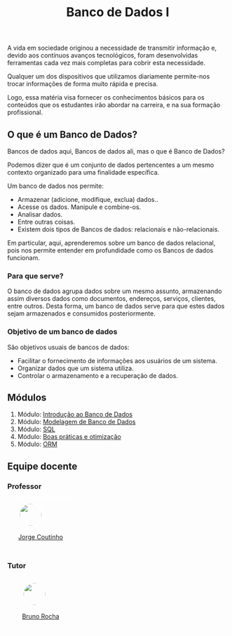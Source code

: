 <header> 
    <h1>  Banco de Dados I </h1>
</header>


<main>

<div class="objetivos">


A vida em sociedade originou a necessidade de transmitir informação e, devido aos contínuos avanços tecnológicos, foram desenvolvidas ferramentas cada vez mais completas para cobrir esta necessidade.

Qualquer um dos dispositivos que utilizamos diariamente permite-nos trocar informações de forma muito rápida e precisa.

Logo, essa matéria visa fornecer os conhecimentos básicos para os conteúdos que os estudantes irão abordar na carreira, e na sua formação profissional.

</div>

<div>
<h2>O que é um Banco de Dados?</h2>


Bancos de dados aqui, Bancos de dados ali, mas o que é Banco de Dados?

Podemos dizer que é um conjunto de dados pertencentes a um mesmo contexto organizado para uma finalidade específica.

Um banco de dados nos permite:

- Armazenar (adicione, modifique, exclua) dados..
- Acesse os dados. Manipule e combine-os.
- Analisar dados.
- Entre outras coisas.
- Existem dois tipos de Bancos de dados: relacionais e não-relacionais.

Em particular, aqui, aprenderemos sobre um banco de dados relacional, pois nos permite entender em profundidade como os Bancos de dados funcionam.


<div class="praque_serve">

<h3>Para que serve? </h3>

O banco de dados agrupa dados sobre um mesmo assunto, armazenando assim diversos dados como documentos, endereços, serviços, clientes, entre outros. Desta forma, um banco de dados serve para que estes dados sejam armazenados e consumidos posteriormente.

</div>

<div class="objetivo">
<h3>Objetivo de um banco de dados</h3>

São objetivos usuais de bancos de dados: 

- Facilitar o fornecimento de informações aos usuários de um sistema. 
- Organizar dados que um sistema utiliza. 
- Controlar o armazenamento e a recuperação de dados.

</div>

<div class="modulos">
<h2>Módulos</h2>

<ol>
    <li>
    Módulo: <a href="https://github.com/gabazevdo/CTD-DigitalHouse/tree/main/Bimestre_2/BANCO_DE_DADOS_I/mod_Introducao_BD" target="_blank" >Introdução ao Banco de Dados </a></li>
    <li>
    Módulo: <a href="https://github.com/gabazevdo/CTD-DigitalHouse/tree/main/Bimestre_2/BANCO_DE_DADOS_I/mod2_Modelando_BD" target="_blank" > Modelagem de Banco de Dados </a></li>
    <li>
    Módulo: <a href="https://github.com/gabazevdo/CTD-DigitalHouse/tree/main/Bimestre_2/BANCO_DE_DADOS_I/mod3_SQL" 
    target="_blank" > SQL </a></li>
    <li>
    Módulo: <a href="https://github.com/gabazevdo/CTD-DigitalHouse/tree/main/Bimestre_2/BANCO_DE_DADOS_I/mod4_Boas_Praticas" target="_blank" > Boas práticas e otimização </a></li>
    <li>
    Módulo: <a href="https://github.com/gabazevdo/CTD-DigitalHouse/tree/main/Bimestre_2/BANCO_DE_DADOS_I/mod5_ORM" target="_blank" > ORM</a></li>
    
</ol>
</div>



<h2>Equipe docente</h2>

<div class="mestres">
<h3>Professor</h3>
    <div style="display:flex; justify-content:center; align-items:center; height:120px;width:150px;border: .5px solid white; border-radius:15px 0; "  >
    <a href="https://github.com/github"> 
    <img 
    src="https://github.com/github.png" style='height:50px; border: 3px solid white; border-radius:50px;'>
    <p>Jorge Coutinho</p>
    </a>
    </div>
</div>

<div class="tutores">
<h3>Tutor</h3>
    <div style="display:flex; justify-content:center; align-items:center; height:120px;width:150px;border: .5px solid white; border-radius:15px 0; "  >
    <a href="https://github.com/github"> 
    <img 
    src="https://github.com/github.png" style='height:50px; border: 3px solid white; border-radius:50px;'>
    <p>Bruno Rocha</p>
    </a>
    </div>
</div>
</main>

